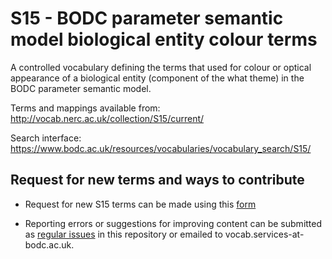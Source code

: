 # S15 - BODC parameter semantic model biological entity colour terms
A controlled vocabulary defining the terms that used for colour or optical appearance of a biological entity (component of the what theme)  in the BODC parameter semantic model.

Terms and mappings available from: http://vocab.nerc.ac.uk/collection/S15/current/

Search interface: https://www.bodc.ac.uk/resources/vocabularies/vocabulary_search/S15/

## Request for new terms and ways to contribute
- Request for new S15 terms can be made using this [form](https://docs.google.com/forms/d/e/1FAIpQLSe-ZTKJZmNT5FmyPRFsPsNt2hpB_gb6MAmm7Zp-7GSMpn5NFA/viewform?usp=pp_url&entry.1396013310=S15)

- Reporting errors or suggestions for improving content can be submitted as [regular issues](https://github.com/nvs-vocabs/S15/issues/new) in this repository or emailed to vocab.services-at-bodc.ac.uk.
